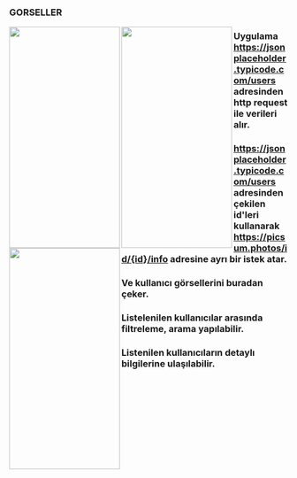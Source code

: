 ### GORSELLER

<img src="https://user-images.githubusercontent.com/63808749/182040230-4c0f4d12-ae44-48ac-b3e5-41217f58c33f.png" align="left" width="200" height="400" />
<img src="https://user-images.githubusercontent.com/63808749/182040233-58fbc1c1-1b78-41fd-8b39-543bed1357b0.png" align="left" width="200" height="400" />
<img src="https://user-images.githubusercontent.com/63808749/182040242-b6bee7a7-2cbd-4937-9a92-bb2591fa9058.png" align="left" width="200" height="400"/>


### Uygulama https://jsonplaceholder.typicode.com/users adresinden http request ile verileri alır.
### https://jsonplaceholder.typicode.com/users adresinden çekilen id'leri kullanarak https://picsum.photos/id/{id}/info adresine ayrı bir istek atar.
### Ve kullanıcı görsellerini buradan çeker.
### Listelenilen kullanıcılar arasında filtreleme, arama yapılabilir.
### Listenilen kullanıcıların detaylı bilgilerine ulaşılabilir.

